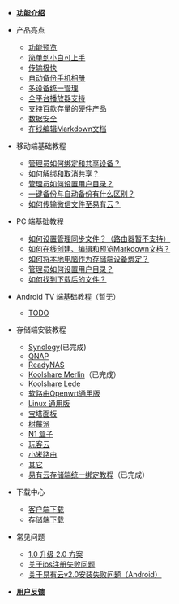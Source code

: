 * [**功能介绍**](/zh-cn/README.md)

* 产品亮点
  * [功能预览](/zh-cn/features/preview.md)
  * [简单到小白可上手](/zh-cn/features/easy-configuration.md)
  * [传输极快](/zh-cn/features/faster-transport.md)
  * [自动备份手机相册](/zh-cn/features/photo-backup.md)
  * [多设备统一管理](/zh-cn/features/unified-management.md)
  * [全平台播放器支持](/zh-cn/features/player.md)
  * [支持百款存量的硬件产品](/zh-cn/features/more-devices.md)
  * [数据安全](/zh-cn/features/data-security.md)
  * [在线编辑Markdown文档](/zh-cn/features/Markdown编辑教程.md)

* 移动端基础教程
  * [管理员如何绑定和共享设备？](/zh-cn/tutorial/App/devices.md)
  * [如何解绑和取消共享？](/zh-cn/tutorial/App/remove.md)
  * [管理员如何设置用户目录？](/zh-cn/tutorial/App/DirectorySettings.md)
  * [一键备份与自动备份有什么区别？](/zh-cn/tutorial/App/backup.md)
  * [如何传输微信文件至易有云？](/zh-cn/tutorial/App/WeChatUpload.md)

* PC 端基础教程
  * [如何设置管理同步文件？（路由器暂不支持）](/zh-cn/tutorial/pc/file-sync.md)
  * [如何在线创建、编辑和预览Markdown文档？](/zh-cn/tutorial/pc/Markdown.md)
  * [如何将本地电脑作为存储端设备绑定？](/zh-cn/tutorial/pc/OpenStorage.md) 
  * [管理员如何设置用户目录？](/zh-cn/tutorial/pc/DirectorySettings.md)
  * [如何找到下载后的文件？ ](/zh-cn/tutorial/pc/download.md) 

* Android TV 端基础教程（暂无）
  * [TODO](/zh-cn/android-tv/TODO)

* 存储端安装教程
  * [Synology](/zh-cn/tutorial/NAS/Synology.md)(已完成)
  * [QNAP](/zh-cn/tutorial/NAS/Qnap.md)
  * [ReadyNAS](/zh-cn/tutorial/NAS/ReadyNAS.md)
  * [Koolshare Merlin](/zh-cn/tutorial/NAS/KoolshareMerlin.md)（已完成）
  * [Koolshare Lede](/zh-cn/tutorial/NAS/KoolshareLede.md)
  * [软路由Openwrt通用版](/zh-cn/tutorial/NAS/软路由Openwrt通用版.md)
  * [Linux 通用版](/zh-cn/tutorial/NAS/linux.md)
  * [宝塔面板](/zh-cn/mobile/TODO)
  * [树莓派](/zh-cn/mobile/TODO)
  * [N1 盒子](/zh-cn/mobile/TODO)
  * [玩客云](/zh-cn/mobile/TODO)
  * [小米路由](/zh-cn/mobile/TODO)
  * [其它](/zh-cn/mobile/TODO)
  * [易有云存储端统一绑定教程](/zh-cn/tutorial/NAS/BindingSoftware.md)（已完成）

* 下载中心
  * [客户端下载](https://www.ddnsto.com/linkease/download/)
  * [存储端下载](https://www.ddnsto.com/linkease/download/#/disk)

* 常见问题
  * [1.0 升级 2.0 方案](/zh-cn/question/upgrade.md)
  * [关于ios注册失败问题](/zh-cn/question/signIn.md)
  * [关于易有云v2.0安装失败问题（Android）](/zh-cn/question/install2.0.md)


* [**用户反馈**](/zh-cn/UserFeedback/Feedback.md)